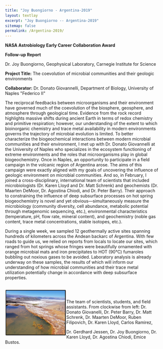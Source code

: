 ```yaml
---
title: "Joy Buongiorno - Argentina-2019"
layout: textlay
excerpt: "Joy Buongiorno -- Argentina-2019"
sitemap: false
permalink: /Argentina-2019/
---
```


**NASA Astrobiology Early Career Collaboration Award**

**Follow-up Report**

Dr. Joy Buongiorno, Geophysical Laboratory, Carnegie Institute for Science

**Project Title:** The coevolution of microbial communities and their geologic environments

**Collaborator:** Dr. Donato Giovannelli, Department of Biology, University of Naples &quot;Federico II&quot;

The reciprocal feedbacks between microorganisms and their environment have governed much of the coevolution of the biosphere, geosphere, and atmosphere through geological time. Evidence from the rock record highlights massive shifts during ancient Earth in terms of redox chemistry and primitive respiration; however, our understanding of the extent to which bioinorganic chemistry and trace metal availability in modern environments governs the trajectory of microbial evolution is limited. To better characterize the biogeochemical interactions between modern microbial communities and their environment, I met up with Dr. Donato Giovannelli at the University of Naples who specializes in the ecosystem functioning of extreme environments and the roles that microorganisms play in global biogeochemistry. Once in Naples, an opportunity to participate in a field campaign in the volcanic region of Argentina arose. The aims of this campaign were exactly aligned with my goals of uncovering the influence of geologic environment on microbial communities. And so, in February, I joined a cross-disciplinary, international team of scientists that included microbiologists (Dr. Karen Lloyd and Dr. Matt Schrenk) and geochemists (Dr. Maarten DeMoor, Dr. Agostina Chiodi, and Dr. Peter Barry). Their approach to constraining the influence of deep subsurface processes on hot spring biogeochemistry is novel and yet obvious—simultaneously measure the microbiology (community diversity, cell abundance, metabolic potential through metagenomic sequencing, etc.), environmental characteristics (temperature, pH, flow rate, mineral content), and geochemistry (noble gas content, trace metal concentrations, stable isotopes, etc.).

During a single week, we sampled 12 geothermally active sites spanning hundreds of kilometers across the Andean backarc of Argentina. With few roads to guide us, we relied on reports from locals to locate our sites, which ranged from hot springs whose fringes were beautifully ornamented with orange microbial mats and iron precipitates to HOT (90&deg;C) fumaroles bubbling out noxious gases to be avoided. Laboratory analysis is already underway on these samples, the results of which will inform our understanding of how microbial communities and their trace metal utilization potentially change in accordance with deep subsurface properties.

<br>
  <img src='/images/blogpic/Argentina-2019.png' style="width: 40%; float: left;' /><br/> <img src='/images/blogpic/Joy_samples.png' style="width: 40%; float: right;' /><br/>

**Above:** Hot spring overlooking salt flat in the Puna region of Argentina. Elevation 4300 m above sea level. <br>**Below** Dr. Buongiorno filtering water at Incachule hot spring for hydrocarbon analysis.

<br>
  <img src='/images/blogpic/Group_strat.png' style="width: 40%; float: left;' /><br/> <img src='/images/blogpic/Joy-TJ.png' style="width: 40%; float: right;' /><br/>


 **Above:** Developing the sampling strategy for a hot spring fringed with microbial mats and mineral precipitates. **Below:** Dr. Buongiorno and TJ Rogers (PhD student) aliquoting water samples for microbiological analysis.
 
<img src='/images/blogpic/Group-photo.png' style="width: 40%; float: center" /><br/>

The team of scientists, students, and field assistants. From clockwise from left: Dr. Donato Giovanelli, Dr. Peter Barry, Dr. Matt Schrenk, Dr. Maarten DeMoor, Ruben Filipovich, Dr. Karen Lloyd, Carlos Ramirez,

Dr. Gerdhard Jessen, Dr. Joy Buongiorno, Dr. Karen Lloyd, Dr. Agostina Chiodi, Emice Bustos.